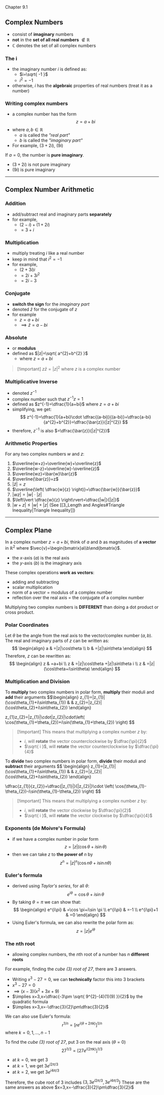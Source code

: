 Chapter 9.1


## Complex Numbers
- consist of **imaginary** numbers
- **not** in the **set of all real numbers** $\not\in \mathbb{R}$
- $\mathbb{C}$ denotes the set of all complex numbers
 
### The i
- the imaginary number $i$ is defined as:
	- $i=\sqrt{ -1 }$
	- $i^{2}=-1$
- otherwise, $i$ has the **algebraic** properties of real numbers (treat it as a number)

### Writing complex numbers
- a complex number has the form
$$
z=a+bi
$$
- where $a,b \in \mathbb{R}$
	- $a$ is called the *"real part"*
	- $b$ is called the *"imaginary part"*
- For example, $(3+2i)$, $(9i)$

If $a=0$, the number is **pure imaginary**. 
- $(3+2i)$ is not pure imaginary
- $(9i)$ is pure imaginary


---

## Complex Number Arithmetic

### Addition
- add/subtract real and imaginary parts **separately**
- for example,
	- $(2-i)+(1+2i)$
	- $=3+i$

### Multiplication
- multiply treating $i$ like a real number
- keep in mind that $i^{2}=-1$
- for example,
	- $(2+3i)i$
	- $=2i+3i^{2}$
	- $=2i-3$

### Conjugate
- **switch the sign** for the *imaginary part*
- denoted $\bar{z}$ for the conjugate of $z$
- for example
	- $z=a+bi$
	- $\implies \bar{z}=a-bi$

### Absolute
- or **modulus** 
- defined as $|z|=\sqrt{ a^{2}+b^{2} }$
	- where $z=a+bi$

> [!important] $z\bar{z}=|z|^{2}$ where $z$ is a complex number


### Multiplicative Inverse
- denoted $z^{-1}$
- complex number such that $z^{-1}z=1$
- defined as $z^{-1}=\dfrac{1}{a+bi}$ where $z=a+bi$
- simplifying, we get:
$$
z^{-1}=\dfrac{1}{a+bi}\cdot \dfrac{(a-bi)}{(a-bi)}=\dfrac{a-bi}{a^{2}+b^{2}}=\dfrac{\bar{z}}{|z|^{2}}
$$
- therefore, $z^{-1}$ is also $=\dfrac{\bar{z}}{|z|^{2}}$

### Arithmetic Properties
For any two complex numbers $w$ and $z$:
1. $\overline{w+z}=\overline{w}+\overline{z}$
2. $\overline{w-z}=\overline{w}-\overline{z}$
3. $\overline{wz}=\bar{w}\bar{z}$
4. $\overline{\bar{z}}=z$
5. $|\bar{z}|=z$
6. $\overline{\left( \dfrac{w}{z} \right)}=\dfrac{\bar{w}}{\bar{z}}$
7. $|wz|=|w|\cdot|z|$
8. $\left\lvert  \dfrac{w}{z}  \right\rvert=\dfrac{|w|}{|z|}$
9. $|w+z|\leq |w|+|z|$ (See [[3_Length and Angles#Triangle Inequality|Triangle Inequality]])


---

## Complex Plane

In a complex number $z=a+bi$, think of $a$ and $b$ as magnitudes of **a vector** in $\mathbb{R}^{2}$ where $\vec{v}=\begin{bmatrix}a\\b\end{bmatrix}$.
- the $x$-axis ($a$) is the real axis
- the $y$-axis ($b$) is the imaginary axis

 These complex operations **work as vectors**:
- adding and subtracting
- scalar multiplication
- norm of a vector = modulus of a complex number
- reflection over the real axis = the conjugate of a complex number

Multiplying two complex numbers is **DIFFERENT** than doing a dot product or cross product.


### Polar Coordinates

Let $\theta$ be the angle from the real axis to the vector/complex number $(a,b)$.
The real and imaginary parts of $z$ can be written as:
$$
\begin{align}
a & =|z|\cos\theta \\
b & =|z|\sin\theta
\end{align}
$$
Therefore, $z$ can be rewritten as:
$$
\begin{align}
z & =a+bi \\
z & =|z|\cos\theta +|z|\sin\theta i \\
z & =|z|(\cos\theta+i\sin\theta)
\end{align}
$$


### Multiplication and Division

To **multiply** two complex numbers in polar form, **multiply** their moduli and **add** their arguments
$$\begin{align}
z_{1}=|z_{1}|(\cos\theta_{1}+i\sin\theta_{1}) &  & z_{2}=|z_{2}|(\cos\theta_{2}+i\sin\theta_{2})
\end{align}

$$
$$
z_{1}z_{2}=|z_{1}|\cdot|z_{2}|\cdot\left( \cos(\theta_{1}+\theta_{2})+i\sin(\theta_{1}+\theta_{2}) \right) 
$$

> [!important] This means that multiplying a complex number $z$ by:
> - $i$, will **rotate** the vector counterclockwise by $\dfrac{\pi}{2}$
> - $\sqrt{ i }$, will **rotate** the vector counterclockwise by $\dfrac{\pi}{4}$

To **divide** two complex numbers in polar form, **divide** their moduli and **subtract** their arguments
$$
\begin{align}
z_{1}=|z_{1}|(\cos\theta_{1}+i\sin\theta_{1}) &  & z_{2}=|z_{2}|(\cos\theta_{2}+i\sin\theta_{2})
\end{align}

$$
$$
\dfrac{z_{1}}{z_{2}}=\dfrac{|z_{1}|}{|z_{2}|}\cdot \left( \cos(\theta_{1}-\theta_{2})-i\sin(\theta_{1}-\theta_{2}) \right) 
$$

> [!important] This means that multiplying a complex number $z$ by:
> - $i$, will **rotate** the vector clockwise by $\dfrac{\pi}{2}$
> - $\sqrt{ i }$, will **rotate** the vector clockwise by $\dfrac{\pi}{4}$


### Exponents (de Moivre's Formula)
- if we have a complex number in polar form
$$
z=|z|(\cos\theta+i\sin\theta)
$$
- then we can take $z$ to **the power of** $n$ by
$$
z^{n}=|z|^{n}(\cos n\theta+i\sin n\theta)
$$

### Euler's formula
- derived using *Taylor's series*, for all $\theta$:
$$
e^{i\theta}=\cos\theta+i\sin\theta
$$
- By taking $\theta=\pi$ we can show that:
$$
\begin{align}
e^{i\pi} & =\cos \pi+i\sin \pi \\
e^{i\pi} & =-1 \\
e^{i\pi}+1 & =0
\end{align}
$$
- Using Euler's formula, we can also rewrite the polar form as:
$$
z=|z|e^{i\theta}
$$

### The nth root
- allowing complex numbers, the $n$th root of a number has $n$ **different roots**

For example, finding the *cube (3) root of 27*, there are 3 answers.
- Writing $x^{3}-27=0$, we can **technically** factor this into 3 brackets
- $x^{3}-27=0$
- $\implies (x-3)(x^{2}+3x+9)$
- $\implies x=3,x=\dfrac{-3\pm \sqrt{ 9^{2}-(4)(1)(9) }}{2}$
  by the quadratic formula
- $\implies x=3,x=-\dfrac{3}{2}\pm\dfrac{3}{2}i$

We can also use Euler's formula:
$$
r^{1/n}=\left[ re^{i(\theta+2\pi k)} \right]^{1/n} 
$$
where $k=0,1,\dots,n-1$

To find the *cube (3) root of 27*, put 3 on the real axis ($\theta=0$)
$$
27^{1/3}=\left[ 27e^{i(2\pi k)} \right]^{1/3} 
$$
- at $k=0$, we get $3$
- at $k=1$, we get $3e^{i2\pi/3}$
- at $k=2$, we get $3e^{i 4\pi/3}$

Therefore, the cube root of 3 includes $\left\{ 3,3e^{i 2\pi/3},3e^{i 4\pi/3} \right\}$
These are the same answers as above $x=3,x=-\dfrac{3}{2}\pm\dfrac{3}{2}i$
